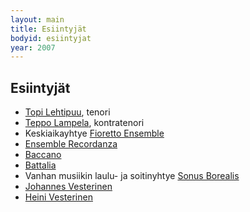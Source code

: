 ```yaml
---
layout: main
title: Esiintyjät
bodyid: esiintyjat
year: 2007
---
```

## Esiintyjät

- [Topi Lehtipuu](topi-lehtipuu/), tenori 
- [Teppo Lampela](teppo-lampela/), kontratenori
- Keskiaikayhtye [Fioretto Ensemble](fioretto-ensemble/)
- [Ensemble Recordanza](ensemble-recordanza/)
- [Baccano](baccano/)
- [Battalia](battalia/)
- Vanhan musiikin laulu- ja soitinyhtye [Sonus Borealis](sonus-borealis/)
- [Johannes Vesterinen](vesteriset/)
- [Heini Vesterinen](vesteriset/#heini) 
